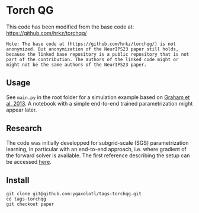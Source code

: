 Torch QG
=== 

This code has been modified from the base code at: https://github.com/hrkz/torchqg/
``` 
Note: The base code at (https://github.com/hrkz/torchqg/) is not anonymized. But anonymization of the NeurIPS23 paper still holds, because the linked base repository is a public repository that is not part of the contribution. The authors of the linked code might or might not be the same authors of the NeurIPS23 paper. 
```
## Usage

See `main.py` in the root folder for a simulation example based on [Graham et al. 2013](https://doi.org/10.1016/j.ocemod.2013.01.004). A notebook with a simple end-to-end trained parametrization might appear later.

## Research

The code was initially developped for subgrid-scale (SGS) parametrization learning, in particular with an end-to-end approach, i.e. where gradient of the forward solver is available. The first reference describing the setup can be accessed [here](https://arxiv.org/pdf/2111.06841.pdf).

## Install
```
git clone git@github.com:ygaxolotl/tags-torchqg.git
cd tags-torchqg
git checkout paper
```